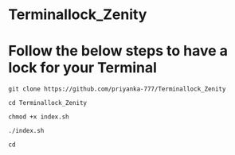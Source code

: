 # Terminallock_Zenity

# Follow the below steps to have a lock for your Terminal

```
git clone https://github.com/priyanka-777/Terminallock_Zenity

cd Terminallock_Zenity

chmod +x index.sh

./index.sh

cd
